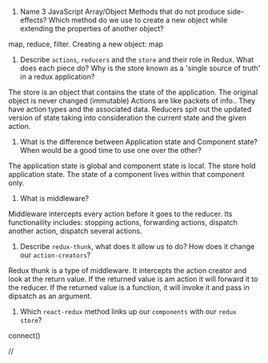 1.  Name 3 JavaScript Array/Object Methods that do not produce side-effects? Which method do we use to create a new object while extending the properties of another object?

map, reduce, filter. Creating a new object: map

1.  Describe `actions`, `reducers` and the `store` and their role in Redux. What does each piece do? Why is the store known as a 'single source of truth' in a redux application?

The store is an object that contains the state of the application. The original object is never changed (immutable)
Actions are like packets of info.. They have action types and the associated data.
Reducers spit out the updated version of state taking into consideration the current state and the given action. 

1.  What is the difference between Application state and Component state? When would be a good time to use one over the other?

The application state is global and component state is local. The store hold application state. The state of a component lives within that component only.  

1.  What is middleware?

Middleware intercepts every action before it goes to the reducer. Its functionaility includes: stopping actions, forwarding actions, dispatch another action, dispatch several actions. 

1.  Describe `redux-thunk`, what does it allow us to do? How does it change our `action-creators`?

Redux thunk is a type of middleware. It intercepts the action creator and look at the return value. If the returned value is am action it will forward it to the reducer. If the returned value is a function, it will invoke it and pass in dipsatch as an argument.

1.  Which `react-redux` method links up our `components` with our `redux store`?

connect()

//

